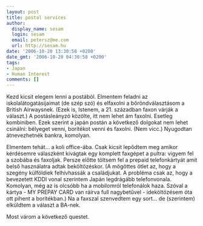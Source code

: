 ```yaml
---
layout: post
title: postal services
author:
  display_name: sesam
  login: sesam
  email: petersz@me.com
  url: http://sesam.hu
date: '2006-10-20 13:30:58 +0200'
date_gmt: '2006-10-20 04:30:58 +0200'
tags:
- Japan
- Human Interest
comments: []
---
```


Kezd kicsit elegem lenni a postából. Elmentem feladni az iskolalátogatásijaimat (de szép szó) és elfaxolni a bőröndválasztásom a British Airwaysnek. (Ezek is, Istenem, a 21. században faxon várják a választ.) A postásleányzó közölte, itt nem lehet ám faxolni. Esetleg kombiniben. Ezek szerint a japán postán a következő dolgokat nem lehet csinálni: bélyeget venni, borítékot venni és faxolni. (Nem vicc.) Nyugodtan átnevezhetnék bankra, komolyan.

Elmentem tehát... a koli office-ába. Csak kicsit lepődtem meg amikor kérdésemre válaszként kivágtak egy komplett faxgépet a pultra: vigyem fel a szobába és faxoljak. Persze előtte töltsem fel a prepaid telefonkártyát amit belső használatra adtak beköltözéskor. (A mögöttes ötlet az, hogy a szegény külföldiek felhívhassák a családjukat. A probléma csak az, hogy a bevezetett KDDI vonal szerintem Japán legdrágább telefonvonala. Komolyan, még az is olcsóbb ha a mobilomról telefonálok haza. Szóval a kártya - MY PREPAY CARD van ráírva full nagybetűvel - ideköltözésem óta ott pihent a borítékban.) Na a faxszal szenvedtem egy sort... de (szerintem) elküldtem a választ a BA-nek.

Most várom a következő questet.
